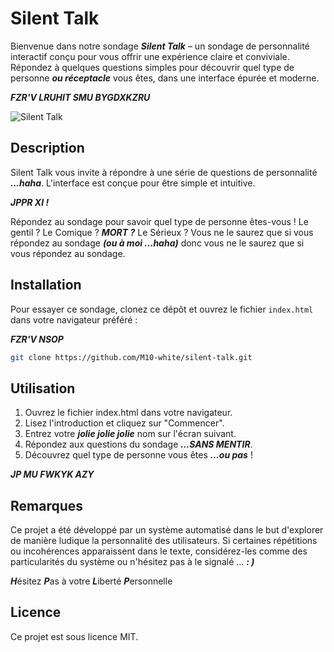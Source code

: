 # Silent Talk

Bienvenue dans notre sondage ***Silent Talk*** – un sondage de personnalité interactif conçu pour vous offrir une expérience claire et conviviale. Répondez à quelques questions simples pour découvrir quel type de personne ***ou réceptacle*** vous êtes, dans une interface épurée et moderne.

***FZR'V LRUHIT SMU BYGDXKZRU***

![Silent Talk](https://media4.giphy.com/media/v1.Y2lkPTc5MGI3NjExaHZ4bDk3OHk2NWZpcGFvazlkOGcwdmw5cnFwNTRhZTAyYzVqZXFvdiZlcD12MV9pbnRlcm5hbF9naWZfYnlfaWQmY3Q9Zw/GRej7TPqAzg3aIxhIf/giphy.gif)

## Description

Silent Talk vous invite à répondre à une série de questions de personnalité ***...haha***. L'interface est conçue pour être simple et intuitive.

*****JPPR XI !*****

Répondez au sondage pour savoir quel type de personne êtes-vous ! Le gentil ? Le Comique ? ***MORT ?*** Le Sérieux ? Vous ne le saurez que si vous répondez au sondage ***(ou à moi ...haha)*** donc vous ne le saurez que si vous répondez au sondage.

## Installation

Pour essayer ce sondage, clonez ce dépôt et ouvrez le fichier `index.html` dans votre navigateur préféré :

*****FZR'V NSOP*****

```bash
git clone https://github.com/M10-white/silent-talk.git
```

## Utilisation

1. Ouvrez le fichier index.html dans votre navigateur.
2. Lisez l'introduction et cliquez sur "Commencer".
3. Entrez votre ***jolie jolie jolie*** nom sur l'écran suivant.
4. Répondez aux questions du sondage ***...SANS MENTIR***.
5. Découvrez quel type de personne vous êtes ***...ou pas*** !

*****JP MU FWKYK AZY*****

## Remarques

Ce projet a été développé par un système automatisé dans le but d'explorer de manière ludique la personnalité des utilisateurs. Si certaines répétitions ou incohérences apparaissent dans le texte, considérez-les comme des particularités du système ou n'hésitez pas à le signalé ... ***: )***

***H***ésitez ***P***as à votre ***L***iberté ***P***ersonnelle

## Licence

Ce projet est sous licence MIT.
